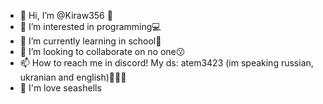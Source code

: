 - 👋 Hi, I’m @Kiraw356 🐢
- 👀 I’m interested in programming💻
- 🌱 I’m currently learning in school📖
- 💞️ I’m looking to collaborate on no one😗
- 📫 How to reach me in discord! My ds: atem3423 (im speaking russian, ukranian and english)💖💖💖
- 🐢 I'm love seashells
<!---
Kiraw356/Kiraw356 is a ✨ special ✨ repository because its `README.md` (this file) appears on your GitHub profile.
You can click the Preview link to take a look at your changes.
--->
